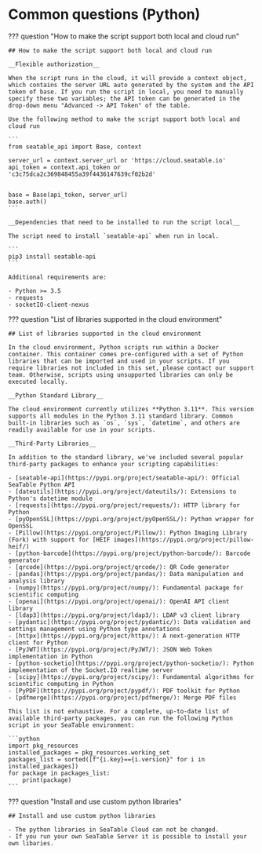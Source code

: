 # Common questions (Python)

??? question "How to make the script support both local and cloud run"

    ## How to make the script support both local and cloud run

    __Flexible authorization__

    When the script runs in the cloud, it will provide a context object, which contains the server URL auto generated by the system and the API token of base. If you run the script in local, you need to manually specify these two variables; the API token can be generated in the drop-down menu "Advanced -> API Token" of the table.

    Use the following method to make the script support both local and cloud run

    ```
    from seatable_api import Base, context

    server_url = context.server_url or 'https://cloud.seatable.io'
    api_token = context.api_token or 'c3c75dca2c369848455a39f4436147639cf02b2d'


    base = Base(api_token, server_url)
    base.auth()
    ```

    __Dependencies that need to be installed to run the script local__

    The script need to install `seatable-api` when run in local.

    ```
    pip3 install seatable-api
    ```

    Additional requirements are:

    - Python >= 3.5
    - requests
    - socketIO-client-nexus

??? question "List of libraries supported in the cloud environment"

    ## List of libraries supported in the cloud environment

    In the cloud environment, Python scripts run within a Docker container. This container comes pre-configured with a set of Python libraries that can be imported and used in your scripts. If you require libraries not included in this set, please contact our support team. Otherwise, scripts using unsupported libraries can only be executed locally.

    __Python Standard Library__

    The cloud environment currently utilizes **Python 3.11**. This version supports all modules in the Python 3.11 standard library. Common built-in libraries such as `os`, `sys`, `datetime`, and others are readily available for use in your scripts.

    __Third-Party Libraries__

    In addition to the standard library, we've included several popular third-party packages to enhance your scripting capabilities:

    - [seatable-api](https://pypi.org/project/seatable-api/): Official SeaTable Python API
    - [dateutils](https://pypi.org/project/dateutils/): Extensions to Python's datetime module
    - [requests](https://pypi.org/project/requests/): HTTP library for Python
    - [pyOpenSSL](https://pypi.org/project/pyOpenSSL/): Python wrapper for OpenSSL
    - [Pillow](https://pypi.org/project/Pillow/): Python Imaging Library (Fork) with support for [HEIF images](https://pypi.org/project/pillow-heif/)
    - [python-barcode](https://pypi.org/project/python-barcode/): Barcode generator
    - [qrcode](https://pypi.org/project/qrcode/): QR Code generator
    - [pandas](https://pypi.org/project/pandas/): Data manipulation and analysis library
    - [numpy](https://pypi.org/project/numpy/): Fundamental package for scientific computing
    - [openai](https://pypi.org/project/openai/): OpenAI API client library
    - [ldap3](https://pypi.org/project/ldap3/): LDAP v3 client library
    - [pydantic](https://pypi.org/project/pydantic/): Data validation and settings management using Python type annotations
    - [httpx](https://pypi.org/project/httpx/): A next-generation HTTP client for Python
    - [PyJWT](https://pypi.org/project/PyJWT/): JSON Web Token implementation in Python
    - [python-socketio](https://pypi.org/project/python-socketio/): Python implementation of the Socket.IO realtime server
    - [scipy](https://pypi.org/project/scipy/): Fundamental algorithms for scientific computing in Python
    - [PyPDF](https://pypi.org/project/pypdf/): PDF toolkit for Python
    - [pdfmerge](https://pypi.org/project/pdfmerge/): Merge PDF files

    This list is not exhaustive. For a complete, up-to-date list of available third-party packages, you can run the following Python script in your SeaTable environment:

    ```python
    import pkg_resources
    installed_packages = pkg_resources.working_set
    packages_list = sorted([f"{i.key}=={i.version}" for i in installed_packages])
    for package in packages_list:
        print(package)
    ```

??? question "Install and use custom python libraries"

    ## Install and use custom python libraries

    - The python libraries in SeaTable Cloud can not be changed.
    - If you run your own SeaTable Server it is possible to install your own libaries.
